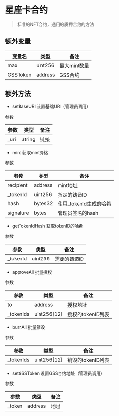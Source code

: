 # 星座卡合约

> 标准的NFT合约，通用的质押合约的方法

## 额外变量

|  变量名   | 类型  | 备注  |
|  ----  | ----  | ----  |
| max  | uint256 | 最大mint数量 |
| GSSToken  | address | GSS合约 |


## 额外方法

- setBaseURI 设置基础URI（管理员调用）

参数

|  参数   | 类型  | 备注  |
|  ----  | ----  | ----  |
| _uri  | string | 链接 |

- mint 获取mint价格

参数

|  参数   | 类型  | 备注  |
|  ----  | ----  | ----  |
| recipient  | address | mint地址 |
| _tokenId  | uint256 | 指定的铸造ID |
| hash  | bytes32 | 使用_tokenId生成的哈希 |
| signature  | bytes | 管理员签名的hash |

- getTokenIdHash 获取tokenID的哈希

参数

|  参数   | 类型  | 备注  |
|  ----  | ----  | ----  |
| _tokenId  | uint256 | 需要的铸造ID |

- approveAll 批量授权

参数

|  参数   | 类型  | 备注  |
|  ----  | ----  | ----  |
| to  | address | 授权地址 |
| _tokenIds  | uint256[12] | 授权的tokenID列表 |

- burnAll 批量销毁

参数

|  参数   | 类型  | 备注  |
|  ----  | ----  | ----  |
| _tokenIds  | uint256[12] | 销毁的tokenID列表 |


- setGSSToken 设置GSS合约地址（管理员调用）

参数

|  参数   | 类型  | 备注  |
|  ----  | ----  | ----  |
| _token  | address | 地址 |
